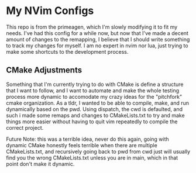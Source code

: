 # My NVim Configs
This repo is from the primeagen, which I'm slowly modifying it to fit my needs. I've had this config for a while now, but now that I've made a decent amount of changes to the remapping, I believe that I should write something to track my changes for myself. I am no expert in nvim nor lua, just trying to make some shortcuts to the development process.

## CMake Adjustments
Something that I'm currently trying to do with CMake is define a structure that I want to follow, and I want to automate and make the whole testing process more dynamic to accomodate my crazy ideas for the "pitchfork" cmake organization. As a tldr, I wanted to be able to compile, make, and run dynamically based on the pwd. Using dispatch, the cwd is defaulted, and such i made some remaps and changes to CMakeLists.txt to try and make things more easier without having to quit vim repeatedly to compile the correct project. 

Future Note: this was a terrible idea, never do this again, going with dynamic CMake honestly feels terrible when there are multiple CMakeLists.txt, and recursively going back to pwd from cwd just will usually find you the wrong CMakeLists.txt unless you are in main, which in that point don't make it dynamic.
